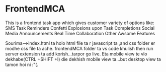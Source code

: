 # FrontendMCA
This is a frontend task app which gives customer variety of options like:
SMS Task Reminders
Confetti Explosions upon Task Completions
Social Media Announcements
Real Time Collaboration
Other Awsome Features 

Sourima-->index.html ta holo html file ta r javascript ta ,and css folder er modhe css file ta ache.
          frontendMCA folder ta vs code khulish then run server extension ta add korish...tarpor go live.
          Eta mobile view te vlo dekhabe(CTRL +SHIFT +I) die dekhish mobile view ta...but desktop view ta tamon hoi ni :"(.
